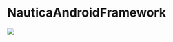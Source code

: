 # NauticaAndroidFramework
[![](https://jitpack.io/v/sudhirNautica/NauticaAndroidFramework.svg)](https://jitpack.io/#sudhirNautica/NauticaAndroidFramework)
